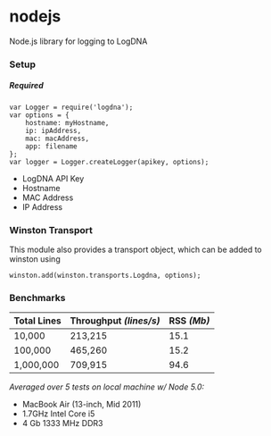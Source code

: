# nodejs
Node.js library for logging to LogDNA

### Setup
##### Required
```
var Logger = require('logdna');
var options = {
    hostname: myHostname,
    ip: ipAddress,
    mac: macAddress,
    app: filename
};
var logger = Logger.createLogger(apikey, options);
```

* LogDNA API Key
* Hostname
* MAC Address
* IP Address



### Winston Transport

This module also provides a transport object, which can be added to winston using

```
winston.add(winston.transports.Logdna, options);
```

### Benchmarks
| **Total Lines** | **Throughput** *(lines/s)* | **RSS** *(Mb)* |
|-----------------|----------------------------|----------------|
|      10,000     |          213,215           |      15.1      |
|      100,000    |          465,260           |      15.2      |
|      1,000,000  |          709,915           |      94.6      |

   *Averaged over 5 tests on local machine w/ Node 5.0:*
   * MacBook Air (13-inch, Mid 2011)
   * 1.7GHz Intel Core i5
   * 4 Gb 1333 MHz DDR3
